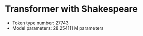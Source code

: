 # Transformer with Shakespeare

- Token type number: 27743
- Model parameters: 28.254111 M parameters